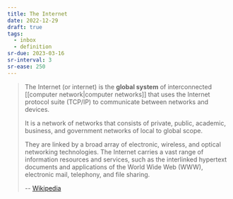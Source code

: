 ```yaml
---
title: The Internet
date: 2022-12-29
draft: true
tags:
  - inbox
  - definition
sr-due: 2023-03-16
sr-interval: 3
sr-ease: 250
---
```


> The Internet (or internet) is the **global system** of interconnected
> [[computer network|computer networks]] that uses the Internet
> protocol suite (TCP/IP) to communicate between networks and devices.
>
> It is a network of networks that consists of private, public, academic,
> business, and government networks of local to global scope.
>
> They are linked by a broad array of electronic, wireless, and optical networking technologies.
> The Internet carries a vast range of information resources and services, such
> as the interlinked hypertext documents and applications of the
World Wide Web (WWW), electronic mail, telephony, and file sharing.
>
> -- [Wikipedia](https://en.wikipedia.org/wiki/Internet)
